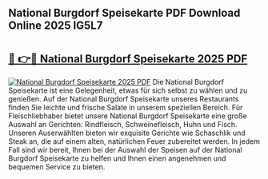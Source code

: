## National Burgdorf Speisekarte PDF Download Online 2025 lG5L7

# <h2><a href="http://gc92b8.nevu.top/?p=National+Burgdorf+Speisekarte">🔗 👉🔴 National Burgdorf Speisekarte 2025 PDF</a></h2>

[![National Burgdorf Speisekarte 2025 PDF](https://i.imgur.com/dBaPXMq.png)](http://gc92b8.nevu.top/?p=National+Burgdorf+Speisekarte)
Die National Burgdorf Speisekarte ist eine Gelegenheit, etwas für sich selbst zu wählen und zu genießen. Auf der National Burgdorf Speisekarte unseres Restaurants finden Sie leichte und frische Salate in unserem speziellen Bereich. Für Fleischliebhaber bietet unsere National Burgdorf Speisekarte eine große Auswahl an Gerichten: Rindfleisch, Schweinefleisch, Huhn und Fisch. Unseren Auserwählten bieten wir exquisite Gerichte wie Schaschlik und Steak an, die auf einem alten, natürlichen Feuer zubereitet werden. In jedem Fall sind wir bereit, Ihnen bei der Auswahl der Speisen auf der National Burgdorf Speisekarte zu helfen und Ihnen einen angenehmen und bequemen Service zu bieten.
